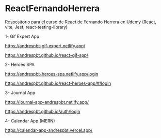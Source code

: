 # ReactFernandoHerrera

Respositorio para el curso de React de Fernando Herrera en Udemy (React, vite, Jest, react-testing-library)

1- Gif Expert App

https://andrespbt-gif-expert.netlify.app/

https://andrespbt.github.io/react-gif-app/

2- Heroes SPA

https://andrespbt-heroes-spa.netlify.app/login

https://andrespbt.github.io/react-heroes-app/#/login


3- Journal App

https://journal-app-andrespbt.netlify.app/

https://andrespbt.github.io/auth/login

4- Calendar App (MERN)

https://calendar-app-andrespbt.vercel.app/


